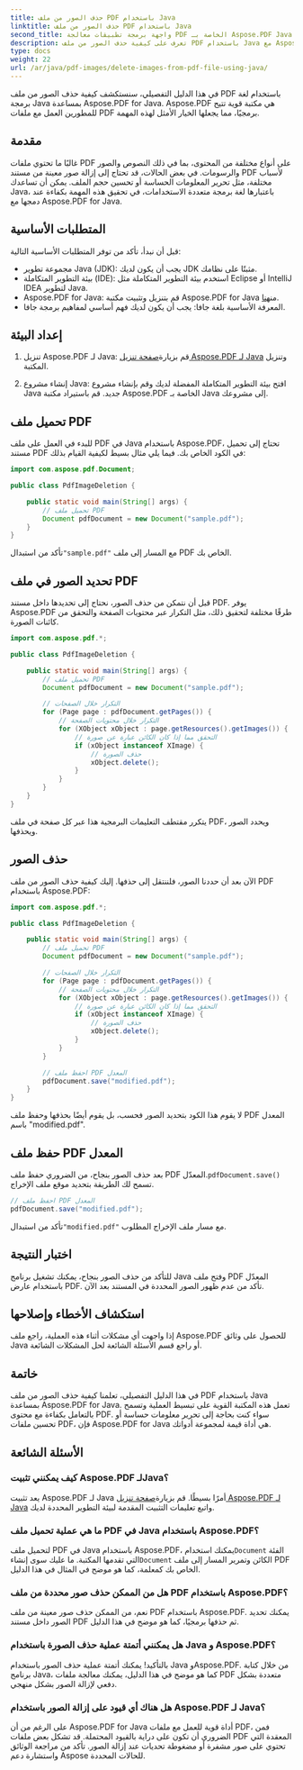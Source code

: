 ```yaml
---
title: حذف الصور من ملف PDF باستخدام Java
linktitle: حذف الصور من ملف PDF باستخدام Java
second_title: واجهة برمجة تطبيقات معالجة PDF الخاصة بـ Aspose.PDF Java
description: تعرف على كيفية حذف الصور من ملف PDF باستخدام Java مع Aspose.PDF for Java. دليل خطوة بخطوة مع الكود المصدر لإزالة الصور بكفاءة من ملفات PDF.
type: docs
weight: 22
url: /ar/java/pdf-images/delete-images-from-pdf-file-using-java/
---
```


في هذا الدليل التفصيلي، سنستكشف كيفية حذف الصور من ملف PDF باستخدام لغة برمجة Java بمساعدة Aspose.PDF for Java. Aspose.PDF هي مكتبة قوية تتيح للمطورين العمل مع ملفات PDF برمجيًا، مما يجعلها الخيار الأمثل لهذه المهمة.

## مقدمة

غالبًا ما تحتوي ملفات PDF على أنواع مختلفة من المحتوى، بما في ذلك النصوص والصور والرسومات. في بعض الحالات، قد تحتاج إلى إزالة صور معينة من مستند PDF لأسباب مختلفة، مثل تحرير المعلومات الحساسة أو تحسين حجم الملف. يمكن أن تساعدك Java، باعتبارها لغة برمجة متعددة الاستخدامات، في تحقيق هذه المهمة بكفاءة عند دمجها مع Aspose.PDF for Java.

## المتطلبات الأساسية

قبل أن نبدأ، تأكد من توفر المتطلبات الأساسية التالية:

- مجموعة تطوير Java (JDK): يجب أن يكون لديك JDK مثبتًا على نظامك.
- بيئة التطوير المتكاملة (IDE): استخدم بيئة التطوير المتكاملة مثل Eclipse أو IntelliJ IDEA لتطوير Java.
-  Aspose.PDF for Java: قم بتنزيل وتثبيت مكتبة Aspose.PDF for Java من[هنا](https://downloads.aspose.com/pdf/java).
- المعرفة الأساسية بلغة جافا: يجب أن يكون لديك فهم أساسي لمفاهيم برمجة جافا.

## إعداد البيئة

1.  تنزيل Aspose.PDF لـ Java: قم بزيارة[صفحة تنزيل Aspose.PDF لـ Java](https://downloads.aspose.com/pdf/java) وتنزيل المكتبة.

2. إنشاء مشروع Java: افتح بيئة التطوير المتكاملة المفضلة لديك وقم بإنشاء مشروع Java جديد. قم باستيراد مكتبة Aspose.PDF الخاصة بـ Java إلى مشروعك.

## تحميل ملف PDF

للبدء في العمل على ملف PDF في Java باستخدام Aspose.PDF، تحتاج إلى تحميل مستند PDF في الكود الخاص بك. فيما يلي مثال بسيط لكيفية القيام بذلك:

```java
import com.aspose.pdf.Document;

public class PdfImageDeletion {

    public static void main(String[] args) {
        // تحميل ملف PDF
        Document pdfDocument = new Document("sample.pdf");
    }
}
```

 تأكد من استبدال`"sample.pdf"` مع المسار إلى ملف PDF الخاص بك.

## تحديد الصور في ملف PDF

قبل أن نتمكن من حذف الصور، نحتاج إلى تحديدها داخل مستند PDF. يوفر Aspose.PDF طرقًا مختلفة لتحقيق ذلك، مثل التكرار عبر محتويات الصفحة والتحقق من كائنات الصورة.

```java
import com.aspose.pdf.*;

public class PdfImageDeletion {

    public static void main(String[] args) {
        // تحميل ملف PDF
        Document pdfDocument = new Document("sample.pdf");

        // التكرار خلال الصفحات
        for (Page page : pdfDocument.getPages()) {
            // التكرار خلال محتويات الصفحة
            for (XObject xObject : page.getResources().getImages()) {
                // التحقق مما إذا كان الكائن عبارة عن صورة
                if (xObject instanceof XImage) {
                    // حذف الصورة
                    xObject.delete();
                }
            }
        }
    }
}
```

يتكرر مقتطف التعليمات البرمجية هذا عبر كل صفحة في ملف PDF، ويحدد الصور ويحذفها.

## حذف الصور

الآن بعد أن حددنا الصور، فلننتقل إلى حذفها. إليك كيفية حذف الصور من ملف PDF باستخدام Aspose.PDF:

```java
import com.aspose.pdf.*;

public class PdfImageDeletion {

    public static void main(String[] args) {
        // تحميل ملف PDF
        Document pdfDocument = new Document("sample.pdf");

        // التكرار خلال الصفحات
        for (Page page : pdfDocument.getPages()) {
            // التكرار خلال محتويات الصفحة
            for (XObject xObject : page.getResources().getImages()) {
                // التحقق مما إذا كان الكائن عبارة عن صورة
                if (xObject instanceof XImage) {
                    // حذف الصورة
                    xObject.delete();
                }
            }
        }

        // احفظ ملف PDF المعدل
        pdfDocument.save("modified.pdf");
    }
}
```

لا يقوم هذا الكود بتحديد الصور فحسب، بل يقوم أيضًا بحذفها وحفظ ملف PDF المعدل باسم "modified.pdf".

## حفظ ملف PDF المعدل

بعد حذف الصور بنجاح، من الضروري حفظ ملف PDF المعدّل.`pdfDocument.save()` تسمح لك الطريقة بتحديد موقع ملف الإخراج.

```java
// احفظ ملف PDF المعدل
pdfDocument.save("modified.pdf");
```

 تأكد من استبدال`"modified.pdf"` مع مسار ملف الإخراج المطلوب.

## اختبار النتيجة

للتأكد من حذف الصور بنجاح، يمكنك تشغيل برنامج Java وفتح ملف PDF المعدّل باستخدام عارض PDF. تأكد من عدم ظهور الصور المحددة في المستند بعد الآن.

## استكشاف الأخطاء وإصلاحها

إذا واجهت أي مشكلات أثناء هذه العملية، راجع ملف Aspose.PDF للحصول على وثائق Java أو راجع قسم الأسئلة الشائعة لحل المشكلات الشائعة.

## خاتمة

في هذا الدليل التفصيلي، تعلمنا كيفية حذف الصور من ملف PDF باستخدام Java بمساعدة Aspose.PDF for Java. تعمل هذه المكتبة القوية على تبسيط العملية وتسمح بالتعامل بكفاءة مع محتوى PDF. سواء كنت بحاجة إلى تحرير معلومات حساسة أو تحسين ملفات PDF، فإن Aspose.PDF for Java هي أداة قيمة لمجموعة أدواتك.

## الأسئلة الشائعة

### كيف يمكنني تثبيت Aspose.PDF لـJava؟

 يعد تثبيت Aspose.PDF لـ Java أمرًا بسيطًا. قم بزيارة[صفحة تنزيل Aspose.PDF لـ Java](https://releases.aspose.com/pdf/java/) واتبع تعليمات التثبيت المقدمة لبيئة التطوير المحددة لديك.

### ما هي عملية تحميل ملف PDF في Java باستخدام Aspose.PDF؟

 لتحميل ملف PDF في Java باستخدام Aspose.PDF، يمكنك استخدام`Document` الفئة التي تقدمها المكتبة. ما عليك سوى إنشاء`Document` الكائن وتمرير المسار إلى ملف PDF الخاص بك كمعلمة، كما هو موضح في المثال في هذا الدليل.

### هل من الممكن حذف صور محددة من ملف PDF باستخدام Aspose.PDF؟

نعم، من الممكن حذف صور معينة من ملف PDF باستخدام Aspose.PDF. يمكنك تحديد الصور داخل مستند PDF ثم حذفها برمجيًا، كما هو موضح في هذا الدليل.

### هل يمكنني أتمتة عملية حذف الصورة باستخدام Java و Aspose.PDF؟

بالتأكيد! يمكنك أتمتة عملية حذف الصور باستخدام Java وAspose.PDF. من خلال كتابة برنامج Java، كما هو موضح في هذا الدليل، يمكنك معالجة ملفات PDF متعددة بشكل دفعي لإزالة الصور بشكل منهجي.

### هل هناك أي قيود على إزالة الصور باستخدام Aspose.PDF لـ Java؟

على الرغم من أن Aspose.PDF for Java أداة قوية للعمل مع ملفات PDF، فمن الضروري أن تكون على دراية بالقيود المحتملة. قد تشكل بعض ملفات PDF المعقدة التي تحتوي على صور مشفرة أو مضغوطة تحديات عند إزالة الصور. تأكد من مراجعة الوثائق واستشارة دعم Aspose للحالات المحددة.